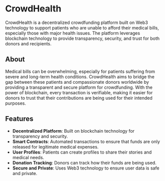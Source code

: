 # CrowdHealth

CrowdHealth is a decentralized crowdfunding platform built on Web3 technology to support patients who are unable to afford their medical bills, especially those with major health issues. The platform leverages blockchain technology to provide transparency, security, and trust for both donors and recipients.

## About

Medical bills can be overwhelming, especially for patients suffering from severe and long-term health conditions. CrowdHealth aims to bridge the gap between these patients and compassionate donors worldwide by providing a transparent and secure platform for crowdfunding. With the power of blockchain, every transaction is verifiable, making it easier for donors to trust that their contributions are being used for their intended purposes.

## Features

- **Decentralized Platform**: Built on blockchain technology for transparency and security.
- **Smart Contracts**: Automated transactions to ensure that funds are only released for legitimate medical expenses.
- **User Profiles**: Patients can create profiles to share their stories and medical needs.
- **Donation Tracking**: Donors can track how their funds are being used.
- **Secure and Private**: Uses Web3 technology to ensure user data is safe and private.

